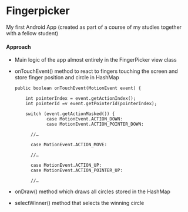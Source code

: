 # Fingerpicker

My first Android App (created as part of a course of my studies together with a fellow student)



#### Approach
- Main logic of the app almost entirely in the FingerPicker view class
- onTouchEvent() method to react to fingers touching the screen and store finger position and circle in HashMap

  ```
  public boolean onTouchEvent(MotionEvent event) {
    
      int pointerIndex = event.getActionIndex();
      int pointerId =v event.getPointerId(pointerIndex);

      switch (event.getActionMasked()) {
              case MotionEvent.ACTION_DOWN:
              case MotionEvent.ACTION_POINTER_DOWN:

	    //…

	    case MotionEvent.ACTION_MOVE:

	    //…

	    case MotionEvent.ACTION_UP:
	    case MotionEvent.ACTION_POINTER_UP:
	
	    //…
    ```
- onDraw() method which draws all circles stored in the HashMap
- selectWinner() method that selects the winning circle


